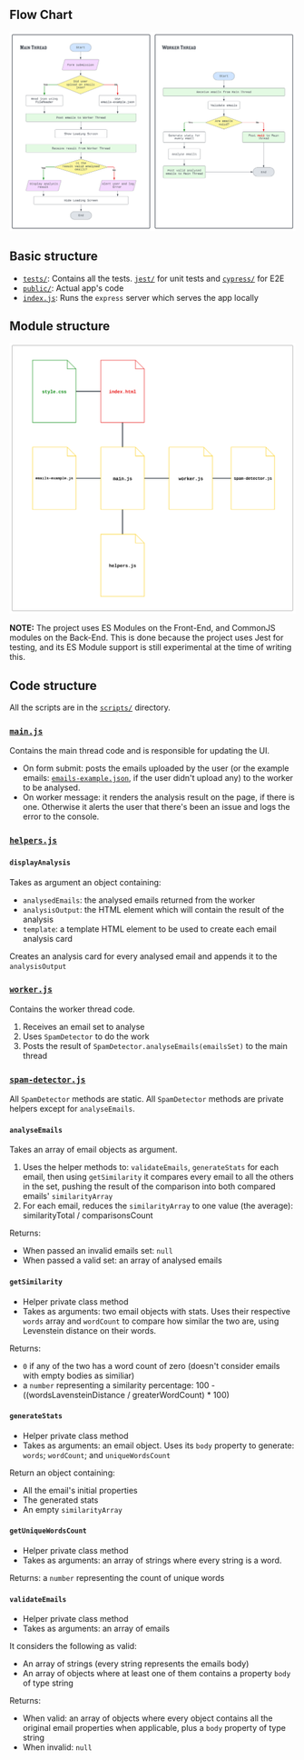 ## Flow Chart
![Flow Chart](./flow-chart.svg)

## Basic structure
- [`tests/`](../tests): Contains all the tests. [`jest/`](../tests/jest) for unit tests and [`cypress/`](../tests/cypress) for E2E
- [`public/`](../public): Actual app's code
- [`index.js`](../index.js): Runs the `express` server which serves the app locally

## Module structure
![Module structure](./module-structure.svg)

**NOTE:** The project uses ES Modules on the Front-End, and CommonJS modules on the Back-End. This is done because the project uses Jest for testing, and its ES Module support is still experimental at the time of writing this.

## Code structure
All the scripts are in the [`scripts/`](../public/scripts/) directory.

### [`main.js`](../public/scripts/main.js)
Contains the main thread code and is responsible for updating the UI.
- On form submit: posts the emails uploaded by the user (or the example emails: [`emails-example.json`](../public/scripts/emails-example.json), if the user didn't upload any) to the worker to be analysed.
- On worker message: it renders the analysis result on the page, if there is one. Otherwise it alerts the user that there's been an issue and logs the error to the console.

### [`helpers.js`](../public/scripts/helpers.js)
#### `displayAnalysis`
Takes as argument an object containing:
- `analysedEmails`: the analysed emails returned from the worker
- `analysisOutput`: the HTML element which will contain the result of the analysis
- `template`: a template HTML element to be used to create each email analysis card

Creates an analysis card for every analysed email and appends it to the `analysisOutput`

### [`worker.js`](../public/scripts/worker.js)
Contains the worker thread code.
1. Receives an email set to analyse
2. Uses `SpamDetector` to do the work
3. Posts the result of `SpamDetector.analyseEmails(emailsSet)` to the main thread

### [`spam-detector.js`](../public/scripts/spam-detector.js)
All `SpamDetector` methods are static.
All `SpamDetector` methods are private helpers except for `analyseEmails`.

#### `analyseEmails`
Takes an array of email objects as argument.
1. Uses the helper methods to: `validateEmails`, `generateStats` for each email, then using `getSimilarity` it compares every email to all the others in the set, pushing the result of the comparison into both compared emails' `similarityArray`
2. For each email, reduces the `similarityArray` to one value (the average): similarityTotal / comparisonsCount

Returns:
- When passed an invalid emails set: `null`
- When passed a valid set: an array of analysed emails

#### `getSimilarity`
- Helper private class method
- Takes as arguments: two email objects with stats. Uses their respective `words` array and `wordCount` to compare how similar the two are, using Levenstein distance on their words.

Returns:
- `0` if any of the two has a word count of zero (doesn't consider emails with empty bodies as similiar)
- a `number` representing a similarity percentage: 100 - ((wordsLavensteinDistance / greaterWordCount) * 100)

#### `generateStats`
- Helper private class method
- Takes as arguments: an email object. Uses its `body` property to generate: `words`; `wordCount`; and `uniqueWordsCount`

Return an object containing:
- All the email's initial properties
- The generated stats
- An empty `similarityArray`

#### `getUniqueWordsCount`
- Helper private class method
- Takes as arguments: an array of strings where every string is a word.

Returns: a `number` representing the count of unique words

#### `validateEmails`
- Helper private class method
- Takes as arguments: an array of emails

It considers the following as valid:
- An array of strings (every string represents the emails body)
- An array of objects where at least one of them contains a property `body` of type string

Returns:
- When valid: an array of objects where every object contains all the original email properties when applicable, plus a `body` property of type string
- When invalid: `null`
